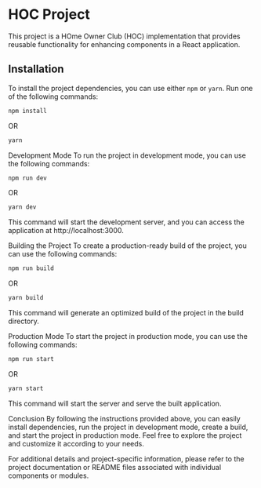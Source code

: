# HOC Project

This project is a HOme Owner Club (HOC) implementation that provides reusable functionality for enhancing components in a React application.

## Installation

To install the project dependencies, you can use either `npm` or `yarn`. Run one of the following commands:

```bash
npm install
```
OR
```bash
yarn
```

Development Mode
To run the project in development mode, you can use the following commands:

```bash
npm run dev
```
OR
```bash
yarn dev
```
This command will start the development server, and you can access the application at http://localhost:3000.

Building the Project
To create a production-ready build of the project, you can use the following commands:

```bash
npm run build
```
OR
```bash
yarn build
```

This command will generate an optimized build of the project in the build directory.

Production Mode
To start the project in production mode, you can use the following commands:
```bash
npm run start
```
OR
```bash
yarn start
```
This command will start the server and serve the built application.

Conclusion
By following the instructions provided above, you can easily install dependencies, run the project in development mode, create a build, and start the project in production mode. Feel free to explore the project and customize it according to your needs.

For additional details and project-specific information, please refer to the project documentation or README files associated with individual components or modules.
